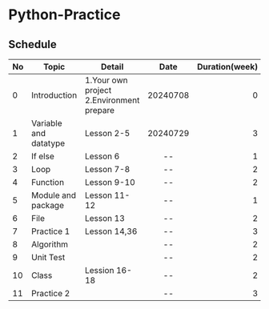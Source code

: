 # Python-Practice

## Schedule

| No  | Topic | Detail | Date | Duration(week) |
| :--- | --- | --- | :---: | ---: | 
| 0 | Introduction | 1.Your own project<br> 2.Environment prepare | 20240708 | 0 |
| 1 | Variable and datatype | Lesson 2-5 | 20240729 | 3 |
| 2 | If else | Lesson 6 | -- | 1 |
| 3 | Loop | Lesson 7-8 | -- | 2 |
| 4 | Function | Lesson 9-10 | -- | 2 |
| 5 | Module and package | Lesson 11-12 | -- | 1 |
| 6 | File | Lesson 13 | -- | 2 | 
| 7 | Practice 1 | Lesson 14,36 | -- | 3 |
| 8 | Algorithm | | -- | 2 |
| 9 | Unit Test | | -- | 2 |
| 10 | Class | Lession 16-18 | -- | 2 |
| 11 | Practice 2 | | -- | 3 |
